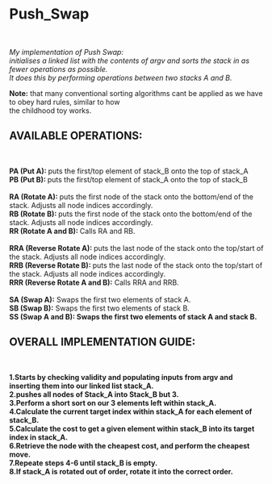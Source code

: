 <h1><strong>Push_Swap</strong></h1><br>
 <p><em>My implementation of Push Swap:<br>
initialises a linked list with the contents of argv and sorts the stack in as fewer operations as possible. <br>
  It does this by performing operations between two stacks A and B.</em><br></p>

<p><strong>Note:</strong> that many conventional sorting algorithms cant be applied as we have to obey hard rules, similar to how <br>
the childhood toy works.</p>

<h2><strong>AVAILABLE OPERATIONS:</strong></h2><br>
 <p><strong>PA (Put A): </strong>puts the first/top element of stack_B onto the top of stack_A <br>
 <strong>PB (Put B): </strong>puts the first/top element of stack_A onto the top of stack_B <br><br>
 <strong>RA (Rotate A): </strong>puts the first node of the stack onto the bottom/end of the stack. Adjusts all node indices accordingly. <br>
 <strong>RB (Rotate B): </strong>puts the first node of the stack onto the bottom/end of the stack. Adjusts all node indices accordingly. <br>
<strong>RR (Rotate A and B): </strong>Calls RA and RB. <br><br>
 <strong>RRA (Reverse Rotate A): </strong>puts the last node of the stack onto the top/start of the stack. Adjusts all node indices accordingly. <br>
<strong>RRB (Reverse Rotate B): </strong>puts the last node of the stack onto the top/start of the stack. Adjusts all node indices accordingly. <br>
 <strong>RRR (Reverse Rotate A and B):</strong> Calls RRA and RRB. <br><br>
 <strong>SA (Swap A):</strong> Swaps the first two elements of stack A. <br>
 <strong>SB (Swap B):</strong> Swaps the first two elements of stack B. <br>
<strong>SS (Swap A and B): Swaps the first two elements of stack A and stack B.<br>
</p>

<h2><strong>OVERALL IMPLEMENTATION GUIDE:</strong></h2><br>
<p>1.Starts by checking validity and populating inputs from argv and inserting them into our linked list stack_A. <br>
2.pushes all nodes of Stack_A into Stack_B but 3. <br>
3.Perform a short sort on our 3 elements left within stack_A. <br>
4.Calculate the current target index within stack_A for each element of stack_B. <br>
5.Calculate the cost to get a given element within stack_B into its target index in stack_A. <br>
6.Retrieve the node with the cheapest cost, and perform the cheapest move. <br>
7.Repeate steps 4-6 until stack_B is empty. <br>
8.If stack_A is rotated out of order, rotate it into the correct order. <br></p>
